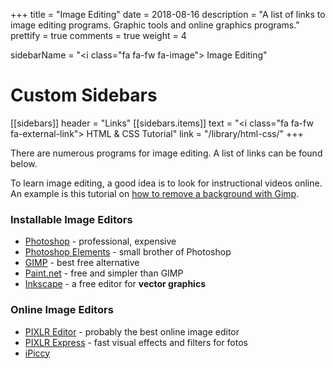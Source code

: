 +++
title = "Image Editing"
date = 2018-08-16
description = "A list of links to image editing programs. Graphic tools and online graphics programs."
prettify = true
comments = true
weight = 4

sidebarName = "<i class=\"fa fa-fw fa-image\"></i> Image Editing"

# Custom Sidebars
[[sidebars]]
header = "Links"
[[sidebars.items]]
text = "<i class=\"fa fa-fw fa-external-link\"></i> HTML & CSS Tutorial"
link = "/library/html-css/"
+++

There are numerous programs for image editing. A list of links can be found below.

To learn image editing, a good idea is to look for instructional videos online. An example is this tutorial on [how to remove a background with Gimp](https://www.youtube.com/watch?v=UfATXRelXpg).


### Installable Image Editors

* [Photoshop](http://www.adobe.com/products/photoshop.html) - professional, expensive
* [Photoshop Elements](http://www.adobe.com/products/photoshop-elements.html) - small brother of Photoshop
* [GIMP](http://www.gimp.org/) - best free alternative
* [Paint.net](http://www.getpaint.net/) - free and simpler than GIMP
* [Inkscape](http://www.inkscape.org/) - a free editor for **vector graphics**


### Online Image Editors

* [PIXLR Editor](http://pixlr.com/editor/) - probably the best online image editor
* [PIXLR Express](http://pixlr.com/express/) - fast visual effects and filters for fotos
* [iPiccy](http://ipiccy.com/)